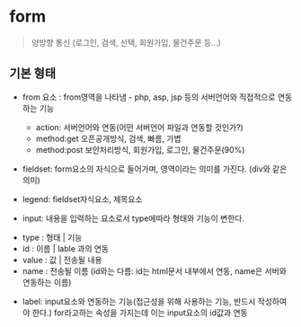 # form
> 양방향 통신 (로그인, 검색, 선택, 회원가입, 물건주문 등...)

## 기본 형태

- from 요소 : from영역을 나타냄 - php, asp, jsp 등의 서버언어와 직접적으로 연동하는 기능
	+ action: 서버언어와 연동(어떤 서버언어 파일과 연동할 것인가?)
	+ method:get 오픈공개방식, 검색, 빠름, 가볍
	+ method:post 보안처리방식, 회원가입, 로그인, 물건주문(90%)
	
- fieldset: form요소의 자식으로 들어가며, 영역이라는 의미를 가진다. (div와 같은 의미)
- legend: fieldset자식요소, 제목요소
- input: 내용을 입력하는 요소로서 type에따라 형태와 기능이 변한다.
 + type  : 형태 | 기능
 + id    : 이름 | lable 과의 연동
 + value : 값 | 전송될 내용
 + name  : 전송될 이름 (id와는 다름: id는 html문서 내부에서 연동, name은 서버와 연동하는 이름)
- label: input요소와 연동하는 기능(접근성을 위해 사용하는 기능, 반드시 작성하여야 한다.) for라고하는 속성을 가지는데 이는            input요소의 id값과 연동
  
 
	